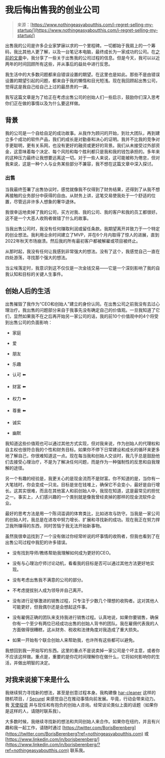 <!--yml

category: 未分类

date: 2024-05-27 14:52:25

-->

# 我后悔出售我的创业公司

> 来源：[https://www.nothingeasyaboutthis.com/i-regret-selling-my-startup/](https://www.nothingeasyaboutthis.com/i-regret-selling-my-startup/)

出售我的公司是许多企业家梦寐以求的一个里程碑。一切都始于我肩上的一个筹码，我比其他人更了解，以及一台笔记本电脑，最终成长为一家成功的公司。在[之前的文章](https://www.nothingeasyaboutthis.com/lessons-from-selling-a-bootstrapped-company-to-a-pe-backed-company/)中，我分享了一些关于出售我的公司过程的信息。但是今天，我可以以近两年的时间回顾所有这些，并从事后的益处中进行反思。

我生活中的大多数问题都来自错误设置的期望。在这里也是如此。那些不是由错误设置的期望引起的问题，都来自于我的懒惰和目光短浅。现在我回顾起出售公司，觉得这是我自己给自己上过的最昂贵的一课。

我写这篇文章是为了给正在考虑出售公司的创始人们一些启示，鼓励你们深入思考你们正在做的事情以及为什么要这样做。

## 背景

我的公司是一个自给自足的成功故事。从我作为顾问的开始，到壮大团队，再到建立多个成功的软件产品，我们的成长是对勤奋和决心的证明。我并不比我的竞争对手更聪明，更有关系网，也没有更好的融资或更好的背景。我们从未接受过外部资金，这意味着每个决定、每个风险和每个胜利都只是我和我的钱包承担的。多年来的这种压力最终让我想要远离这一切。对于一些人来说，这可能被称为倦怠，但对我来说，这是一种个人与业务某些部分不兼容，我不想在这篇文章中深入探讨。

### 出售

当我最终签署了出售协议时，感觉就像我不仅得到了财务结果，还得到了从我不想再接触的业务部分中获得的自由。从财务上讲，这笔交易使我处于一个舒适的位置，尽管远非许多人想象的奢华退休。

我很幸运地卖掉了我的公司，买方对我、我的公司、我的客户和我的员工都很好。这不是一个大恶人收购者做错了什么的故事。

当我出售公司时，我没有任何赚取利润或留任条款。我期望离开并致力于一个特定的创业想法。我利用业余时间建立了MVP，并在6个月内取得了惊人的进展，直到2022年秋天市场崩溃。然后我的所有最初客户都被解雇或项目被终止。

从那时起，我没有任何让我感到非常强大的想法。没有了这个，我感觉自己一直在四处游荡，寻找那个强大的想法。

当尘埃落定时，我意识到这不仅仅是一次金钱交易——它是一个深刻影响了我的自我认知和目标的关键人生事件。

## 创始人后的生活

出售摧毁了我作为“CEO和创始人”建立的身份认同。在出售公司之前我没有去过心理治疗。我出售的问题部分来自于我事先没有确定自己的价值观。一旦我知道了它们，显然如果我不在之后再开始另一家公司的话，我的前10个价值观中的4个将受到出售公司的负面影响：

+   家庭

+   爱

+   朋友

+   乐趣

+   认可 ⬅️

+   财富 ⬅️

+   权力 ⬅️

+   尊重 ⬅️

+   诚实

+   幽默

我知道这些价值观也可以通过其他方式实现，但对我来说，作为创始人的代理权和自主权也很符合我的个性和财务目标。如果你不停下日常建设和成长的循环来更多地了解自己，你很难知道这一点。现在每当我和创始人交谈时，我几乎总是鼓励他们去接受心理治疗，不是为了解决任何问题，而是作为一种强制性的反思和自我理解的途径。

另一个有趣的经验是，我更关心的是现金流而不是财富。你不知道的是，当你有一大笔钱时，你会变成一只龙。目标是坐在钱堆上，确保它不会变小，最好是自行增长。这其实很难，而且在其他富人和前创始人中，我现在知道，这是最常见的担忧之一。事实上，人们感兴趣的一个类别就是像我曾经卖掉的那样的现金流软件企业。

最好的思考方法是用一个陈词滥调的体育类比，比如进攻与防守。当我是一家公司的创始人时，我总是在进攻中努力增长、扩展和寻找新的成功。现在我正在努力捍卫我所赚得的东西，同时苦恼于我无法开始新事物。

虽然我很幸运找到了一个没有做过你经常听说的坏事情的收购者，但我也看到了在出售公司过程中我犯的许多错误。

+   没有找到导师/教练帮助我理解如何成为更好的CEO。

+   没有与心理治疗师讨论动机，看看我的目标是否可以通过其他方法更好地实现。

+   没有考虑出售我不满意的公司的部分。

+   不考虑提拔别人成为领导并自己离开。

+   没有进行足够激进的销售过程，只专注于少数几个理想的收购者。这对其他人可能更好，但我偶尔还是会想起这件事。

+   没有雇佣正确的团队来支持我进行销售过程。认真地说，如果你要销售，确保你有一个至少有两位已经成功出售的创始人背书的团队。我在雇佣代表我的人方面做得很糟糕，这从财务、税收和法律角度对我造成了重大损失。

+   如果一开始有个联合创始人来帮助我，也许所有这些都可以避免。

我想回到我一开始写的东西。这里的重点不是说卖掉一家公司是个坏主意，或者你不应该这样做。重点是，重要的是你花时间理解你在做什么，它将如何影响你的生活，并做出明智的决定。

## 对我来说接下来是什么

我继续努力寻找新的想法，甚至是创意过程本身。我构建像 [har-cleaner](https://github.com/AbregaInc/har-cleaner?ref=nothingeasyaboutthis.com) 这样的随机项目，/ [Securel](https://marketplace.atlassian.com/apps/1232593/securely-for-jira-har-file-cleaner-compliance-and-privacy?tab=overview&hosting=cloud&ref=nothingeasyaboutthis.com) 来感觉自己在推动事情向前发展。毕竟，行动会带来动力。我 [天使投资](https://www.nothingeasyaboutthis.com/capital/) 并与现任和有抱负的创始人咨询。经常谈论类似上面的话题（如果你是这样的人，请随时联系我）。

大多数时候，我继续寻找新的想法和共同创始人来合作。如果你在纽约，并且有兴趣和我一起工作，请随时通过 [https://twitter.com/BorisBerenberg](https://twitter.com/BorisBerenberg?ref=nothingeasyaboutthis.com) 或 [https://www.linkedin.com/in/borisberenberg/](https://www.linkedin.com/in/borisberenberg/?ref=nothingeasyaboutthis.com) 联系我。
